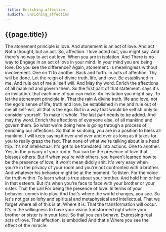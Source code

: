 ```yaml
---
 title: Enriching affection
 audiofn: Enriching_affection
---
```


## {{page.title}}

The atonement principle is love. And atonement is an act of love. And
act Not a thought, but an act. So, affection. I love acted out, you
might say. And there's no way to act out love. When you are in
isolation. And There is no way to Engage in an act of love in your mind.
In your mind you are being love. Do you see the difference? Again,
atonement. is meaningless without involvement. One on 11 to another.
Back and forth. In acts of affection. Thy will be done. Let the reign of
divine truth, life, and love. Be established in me. And rule out of me
all self will. And May thy word. Enrich the affections of all mankind
and govern them. So the first part of that statement. says it's an
invitation. that each one of you can make. An invitation you might say.
To let the atonement principle in. That the rain A divine truth, life
and love, not the ego's sense of life, truth and love, be established in
me and rule out of me all self-will, all that is the ego. But in a way
that would be selfish only to consider yourself. To make it whole. The
last part needs to be added. And may thy word. Enrich the affections of
everyone else, of all mankind and govern them. So what we're doing here
is going through a process of enriching our affections. So that in so
doing, you are in a position to bless all mankind. I will keep saying it
over and over and over as long as it takes for you to really grasp the
fact. That none of what we're talking about is a head trip. It's not
intellectual. It's got to be translated into actions. One to another.
Yes, in the privacy of your room. You can be the presence of love that
blesses others. But if when you're with others, you haven't learned how
to be the presence of love, it won't mean diddly shit. It's very easy
when you're in the privacy of your room and you're not confronted with a
brother. And whatever his behavior might be at the moment. To listen.
For the voice for truth within. To learn what is true about your
brother. And hold him or her in that esteem. But it's when you're face
to face with your brother or your sister. That the call For being the
presence of love. In terms of your behavior. comes into play. And that's
where the world changes, you see. So let's not get so lofty and
spiritual and metaphysical and intellectual. That we forget where all of
this is at. Where it is. That the transformation will occur. It's in the
willingness to have your vision transformed right while your brother or
sister is in your face. So that you can behave. Expressing real acts of
love. That affection. is embodied And that's Where you see the effect of
the miracle.

